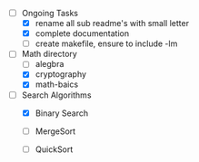 - [ ] Ongoing Tasks
    - [x] rename all sub readme's with small letter
    - [x] complete documentation
    - [ ] create makefile, ensure to include -lm

- [ ] Math directory
  - [ ] alegbra
  - [x] cryptography
  - [x] math-baics

- [ ] Search Algorithms
    - [x] Binary Search
    - [ ] MergeSort
    - [ ] QuickSort
    